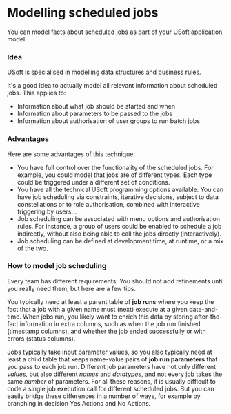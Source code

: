 # Modelling scheduled jobs

You can model facts about [scheduled jobs](/docs/Task%20flow/Job%20scheduling/Scheduling%20a%20job.md) as part of your USoft application model.

### Idea

USoft is specialised in modelling data structures and business rules.

It's a good idea to actually model all relevant information about scheduled jobs. This applies to:

- Information about what job should be started and when
- Information about parameters to be passed to the jobs
- Information about authorisation of user groups to run batch jobs

### Advantages

Here are some advantages of this technique:

- You have full control over the functionality of the scheduled jobs. For example, you could model that jobs are of different types. Each type could be triggered under a different set of conditions.
- You have all the technical USoft programming options available. You can have job scheduling via constraints, iterative decisions, subject to data constellations or to role authorisation, combined with interactive triggering by users...
- Job scheduling can be associated with menu options and authorisation rules. For instance, a group of users could be enabled to schedule a job indirectly, without also being able to call the jobs directly (interactively).
- Job scheduling can be defined at development time, at runtime, or a mix of the two.

### How to model job scheduling

Every team has different requirements. You should not add refinements until you really need them, but here are a few tips.

You typically need at least a parent table of **job runs** where you keep the fact that a job with a given name must (next) execute at a given date-and-time. When jobs run, you likely want to enrich this data by storing after-the-fact information in extra columns, such as when the job run finished (timestamp columns), and whether the job ended successfully or with errors (status columns).

Jobs typically take input parameter values, so you also typically need at least a child table that keeps name-value pairs of **job run parameters** that you pass to each job run. Different job parameters have not only different *values,* but also different *names* and *datatypes*, and not every job takes the same *number* of parameters. For all these reasons, it is usually difficult to code a single job execution call for different scheduled jobs. But you can easily bridge these differences in a number of ways, for example by branching in decision Yes Actions and No Actions.